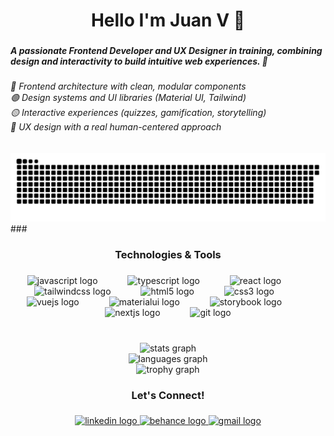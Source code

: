 <h1 align="center">Hello I'm Juan V 🥊</h1>

###

<h5 align="left">A passionate Frontend Developer and UX Designer in training, combining design and interactivity to build intuitive web experiences. 🚀</h5>

###

<h6 align="left">🔵 Frontend architecture with clean, modular components<br>🟢 Design systems and UI libraries (Material UI, Tailwind)<br>🟡 Interactive experiences (quizzes, gamification, storytelling)<br>🔴 UX design with a real human-centered approach</h6>

###

<img src="https://raw.githubusercontent.com/juanvelasco1/juanvelasco1/output/snake.svg" alt="Snake animation" />
###

<h3 align="center">Technologies & Tools</h3>

###

<div align="center">
  <img src="https://cdn.jsdelivr.net/gh/devicons/devicon/icons/javascript/javascript-original.svg" height="50" alt="javascript logo"  />
  <img width="40" />
  <img src="https://cdn.jsdelivr.net/gh/devicons/devicon/icons/typescript/typescript-original.svg" height="50" alt="typescript logo"  />
  <img width="40" />
  <img src="https://cdn.jsdelivr.net/gh/devicons/devicon/icons/react/react-original.svg" height="50" alt="react logo"  />
  <img width="40" />
  <img src="https://cdn.jsdelivr.net/gh/devicons/devicon/icons/tailwindcss/tailwindcss-original-wordmark.svg" height="50" alt="tailwindcss logo"  />
  <img width="40" />
  <img src="https://cdn.jsdelivr.net/gh/devicons/devicon/icons/html5/html5-original.svg" height="50" alt="html5 logo"  />
  <img width="40" />
  <img src="https://cdn.jsdelivr.net/gh/devicons/devicon/icons/css3/css3-original.svg" height="50" alt="css3 logo"  />
  <img width="40" />
  <img src="https://cdn.jsdelivr.net/gh/devicons/devicon/icons/vuejs/vuejs-original.svg" height="50" alt="vuejs logo"  />
  <img width="40" />
  <img src="https://cdn.jsdelivr.net/gh/devicons/devicon/icons/materialui/materialui-original.svg" height="50" alt="materialui logo"  />
  <img width="40" />
  <img src="https://cdn.jsdelivr.net/gh/devicons/devicon/icons/storybook/storybook-original.svg" height="50" alt="storybook logo"  />
  <img width="40" />
  <img src="https://cdn.jsdelivr.net/gh/devicons/devicon/icons/nextjs/nextjs-original.svg" height="50" alt="nextjs logo"  />
  <img width="40" />
  <img src="https://cdn.jsdelivr.net/gh/devicons/devicon/icons/git/git-original.svg" height="50" alt="git logo"  />
</div>

###

<br clear="both">

<div align="center">
  <img src="https://github-readme-stats.vercel.app/api?username=juanvelasco1&hide_title=false&hide_rank=false&show_icons=true&include_all_commits=true&count_private=true&disable_animations=false&theme=merko&locale=en&hide_border=false&order=1" height="295" alt="stats graph" /> <br>
  <img src="https://github-readme-stats.vercel.app/api/top-langs?username=juanvelasco1&locale=en&hide_title=false&layout=compact&card_width=320&langs_count=6&theme=merko&hide_border=false&order=2" height="310" alt="languages graph" /> <br>
  <img src="https://github-profile-trophy.vercel.app?username=juanvelasco1&theme=juicyfresh&column=4&row=1&margin-w=3&margin-h=4&no-bg=true&no-frame=true&order=4" height="150" alt="trophy graph"  />
</div>

###

<h3 align="center">Let's Connect!</h3>

###

<div align="center">
  <a href="[https://www.linkedin.com/in/tuusuario/](https://www.linkedin.com/in/juan-esteban-velasco-bohorquez-39a33b233/)" target="_blank">
    <img src="https://raw.githubusercontent.com/maurodesouza/profile-readme-generator/master/src/assets/icons/social/linkedin/default.svg" width="130" height="40" alt="linkedin logo" />
  </a>
  <a href="[https://www.behance.net/tuusuario](https://www.behance.net/juanesvelasco)" target="_blank">
    <img src="https://raw.githubusercontent.com/maurodesouza/profile-readme-generator/master/src/assets/icons/social/behance/default.svg" width="130" height="40" alt="behance logo" />
  </a>
  <a href="juanesvb1@gmail.com" target="_blank">
    <img src="https://raw.githubusercontent.com/maurodesouza/profile-readme-generator/master/src/assets/icons/social/gmail/default.svg" width="130" height="40" alt="gmail logo" />
  </a>
</div>


###
